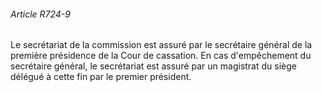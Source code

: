 ###### Article R724-9

Le secrétariat de la commission est assuré par le secrétaire général de la première présidence de la Cour de cassation. En cas d'empêchement du secrétaire général, le secrétariat est assuré par un magistrat du siège délégué à cette fin par le premier président.

